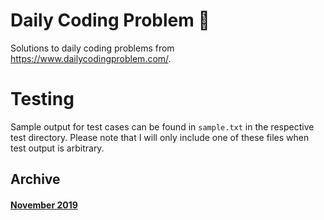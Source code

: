 # Daily Coding Problem 📅

 Solutions to daily coding problems from https://www.dailycodingproblem.com/.

# Testing

Sample output for test cases can be found in `sample.txt` in the respective test directory. Please note that I will only include one of these files when test output is arbitrary.

## Archive
#### [November 2019](./2019/November)
